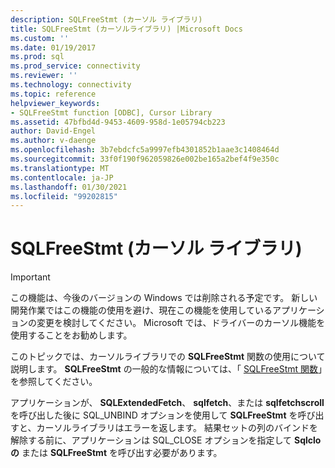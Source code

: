 ```yaml
---
description: SQLFreeStmt (カーソル ライブラリ)
title: SQLFreeStmt (カーソルライブラリ) |Microsoft Docs
ms.custom: ''
ms.date: 01/19/2017
ms.prod: sql
ms.prod_service: connectivity
ms.reviewer: ''
ms.technology: connectivity
ms.topic: reference
helpviewer_keywords:
- SQLFreeStmt function [ODBC], Cursor Library
ms.assetid: 47bfbd4d-9453-4609-958d-1e05794cb223
author: David-Engel
ms.author: v-daenge
ms.openlocfilehash: 3b7ebdcfc5a9997efb4301852b1aae3c1408464d
ms.sourcegitcommit: 33f0f190f962059826e002be165a2bef4f9e350c
ms.translationtype: MT
ms.contentlocale: ja-JP
ms.lasthandoff: 01/30/2021
ms.locfileid: "99202815"
---
```

# <a name="sqlfreestmt-cursor-library"></a>SQLFreeStmt (カーソル ライブラリ)
> [!IMPORTANT]  
>  この機能は、今後のバージョンの Windows では削除される予定です。 新しい開発作業ではこの機能の使用を避け、現在この機能を使用しているアプリケーションの変更を検討してください。 Microsoft では、ドライバーのカーソル機能を使用することをお勧めします。  
  
 このトピックでは、カーソルライブラリでの **SQLFreeStmt** 関数の使用について説明します。 **SQLFreeStmt** の一般的な情報については、「 [SQLFreeStmt 関数](../../../odbc/reference/syntax/sqlfreestmt-function.md)」を参照してください。  
  
 アプリケーションが、 **SQLExtendedFetch**、 **sqlfetch**、または **sqlfetchscroll** を呼び出した後に SQL_UNBIND オプションを使用して **SQLFreeStmt** を呼び出すと、カーソルライブラリはエラーを返します。 結果セットの列のバインドを解除する前に、アプリケーションは SQL_CLOSE オプションを指定して **Sqlcloの** または **SQLFreeStmt** を呼び出す必要があります。

